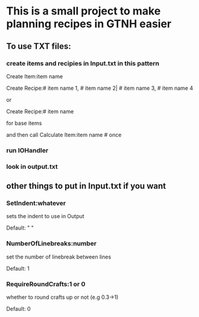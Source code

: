 # This is a small project to make planning recipes in GTNH easier

## To use TXT files:

### create items and recipies in Input.txt in this pattern

Create Item:item name

Create Recipe:# item name 1, # item name 2| # item name 3, # item name 4

or

Create Recipe:# item name

for base items

and then call Calculate Item:item name # once  

### run IOHandler

### look in output.txt

## other things to put in Input.txt if you want

### SetIndent:whatever

sets the indent to use in Output

Default: "    "

### NumberOfLinebreaks:number

set the number of linebreak between lines

Default: 1

### RequireRoundCrafts:1 or 0

whether to round crafts up or not (e.g 0.3->1)

Default: 0
